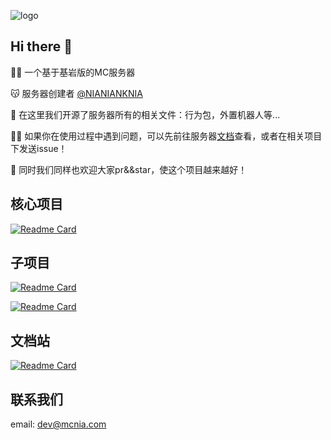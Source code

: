 ![logo](https://capsule-render.vercel.app/api?type=venom&height=300&color=timeAuto&text=Nia-Server&section=header&reversal=false&fontColor=000000&desc=一个基于基岩版的服务器&descAlignY=65&fontAlign=50)

## Hi there 👋

🙋‍♀️ 一个基于基岩版的MC服务器

😽 服务器创建者 [@NIANIANKNIA](https://github.com/NIANIANKNIA/)

🌈 在这里我们开源了服务器所有的相关文件：行为包，外置机器人等...

👩‍💻 如果你在使用过程中遇到问题，可以先前往服务器[文档](https://docs.mcnia.com)查看，或者在相关项目下发送issue！

🍿 同时我们同样也欢迎大家pr&&star，使这个项目越来越好！


## 核心项目

[![Readme Card](https://github-readme-stats.vercel.app/api/pin/?username=Nia-Server&repo=NiaServer-Core)](https://github.com/Nia-Server/NiaServer-Core)

## 子项目

[![Readme Card](https://github-readme-stats.vercel.app/api/pin/?username=Nia-Server&repo=NIAHttpBOT)](https://github.com/Nia-Server/NIAHttpBOT)

[![Readme Card](https://github-readme-stats.vercel.app/api/pin/?username=Nia-Server&repo=NiaServer-ExtraFeatures)](https://github.com/Nia-Server/NiaServer-ExtraFeatures)

## 文档站

[![Readme Card](https://github-readme-stats.vercel.app/api/pin/?username=Nia-Server&repo=NiaServer-Docs)](https://github.com/Nia-Server/NiaServer-Docs)

## 联系我们

email: dev@mcnia.com
